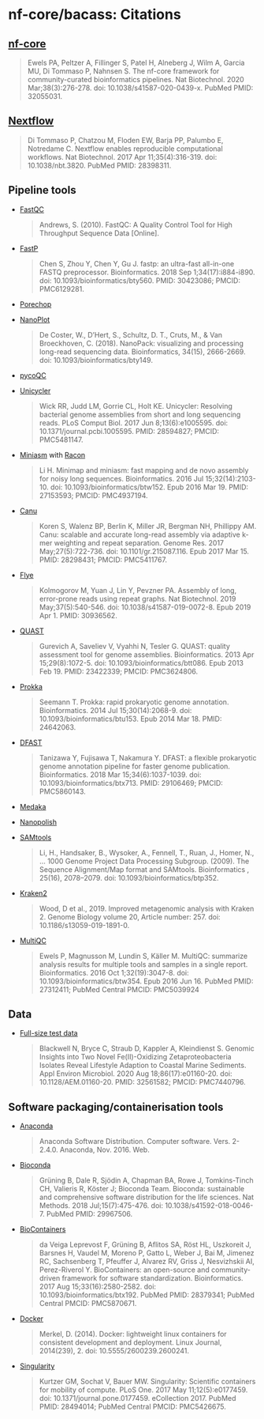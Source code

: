 # nf-core/bacass: Citations

## [nf-core](https://pubmed.ncbi.nlm.nih.gov/32055031/)

> Ewels PA, Peltzer A, Fillinger S, Patel H, Alneberg J, Wilm A, Garcia MU, Di Tommaso P, Nahnsen S. The nf-core framework for community-curated bioinformatics pipelines. Nat Biotechnol. 2020 Mar;38(3):276-278. doi: 10.1038/s41587-020-0439-x. PubMed PMID: 32055031.

## [Nextflow](https://pubmed.ncbi.nlm.nih.gov/28398311/)

> Di Tommaso P, Chatzou M, Floden EW, Barja PP, Palumbo E, Notredame C. Nextflow enables reproducible computational workflows. Nat Biotechnol. 2017 Apr 11;35(4):316-319. doi: 10.1038/nbt.3820. PubMed PMID: 28398311.

## Pipeline tools

- [FastQC](https://www.bioinformatics.babraham.ac.uk/projects/fastqc/)

  > Andrews, S. (2010). FastQC: A Quality Control Tool for High Throughput Sequence Data [Online].

- [FastP](https://github.com/OpenGene/fastp)

  > Chen S, Zhou Y, Chen Y, Gu J. fastp: an ultra-fast all-in-one FASTQ preprocessor. Bioinformatics. 2018 Sep 1;34(17):i884-i890. doi: 10.1093/bioinformatics/bty560. PMID: 30423086; PMCID: PMC6129281.

- [Porechop](https://github.com/rrwick/Porechop)

- [NanoPlot](https://doi.org/10.1093/bioinformatics/bty149)

  > De Coster, W., D’Hert, S., Schultz, D. T., Cruts, M., & Van Broeckhoven, C. (2018). NanoPack: visualizing and processing long-read sequencing data. Bioinformatics, 34(15), 2666-2669. doi: 10.1093/bioinformatics/bty149.

- [pycoQC](https://github.com/tleonardi/pycoQC)

- [Unicycler](https://pubmed.ncbi.nlm.nih.gov/28594827/)

  > Wick RR, Judd LM, Gorrie CL, Holt KE. Unicycler: Resolving bacterial genome assemblies from short and long sequencing reads. PLoS Comput Biol. 2017 Jun 8;13(6):e1005595. doi: 10.1371/journal.pcbi.1005595. PMID: 28594827; PMCID: PMC5481147.

- [Miniasm](https://github.com/lh3/miniasm) with [Racon](https://github.com/isovic/racon)

  > Li H. Minimap and miniasm: fast mapping and de novo assembly for noisy long sequences. Bioinformatics. 2016 Jul 15;32(14):2103-10. doi: 10.1093/bioinformatics/btw152. Epub 2016 Mar 19. PMID: 27153593; PMCID: PMC4937194.

- [Canu](https://pubmed.ncbi.nlm.nih.gov/28298431/)

  > Koren S, Walenz BP, Berlin K, Miller JR, Bergman NH, Phillippy AM. Canu: scalable and accurate long-read assembly via adaptive k-mer weighting and repeat separation. Genome Res. 2017 May;27(5):722-736. doi: 10.1101/gr.215087.116. Epub 2017 Mar 15. PMID: 28298431; PMCID: PMC5411767.

- [Flye](https://pubmed.ncbi.nlm.nih.gov/30936562/)

  > Kolmogorov M, Yuan J, Lin Y, Pevzner PA. Assembly of long, error-prone reads using repeat graphs. Nat Biotechnol. 2019 May;37(5):540-546. doi: 10.1038/s41587-019-0072-8. Epub 2019 Apr 1. PMID: 30936562.

- [QUAST](https://pubmed.ncbi.nlm.nih.gov/23422339/)

  > Gurevich A, Saveliev V, Vyahhi N, Tesler G. QUAST: quality assessment tool for genome assemblies. Bioinformatics. 2013 Apr 15;29(8):1072-5. doi: 10.1093/bioinformatics/btt086. Epub 2013 Feb 19. PMID: 23422339; PMCID: PMC3624806.

- [Prokka](https://pubmed.ncbi.nlm.nih.gov/24642063/)

  > Seemann T. Prokka: rapid prokaryotic genome annotation. Bioinformatics. 2014 Jul 15;30(14):2068-9. doi: 10.1093/bioinformatics/btu153. Epub 2014 Mar 18. PMID: 24642063.

- [DFAST](https://pubmed.ncbi.nlm.nih.gov/29106469/)

  > Tanizawa Y, Fujisawa T, Nakamura Y. DFAST: a flexible prokaryotic genome annotation pipeline for faster genome publication. Bioinformatics. 2018 Mar 15;34(6):1037-1039. doi: 10.1093/bioinformatics/btx713. PMID: 29106469; PMCID: PMC5860143.

- [Medaka](https://github.com/nanoporetech/medaka)

- [Nanopolish](https://github.com/jts/nanopolish)

- [SAMtools](https://doi.org/10.1093/bioinformatics/btp352)

  > Li, H., Handsaker, B., Wysoker, A., Fennell, T., Ruan, J., Homer, N., … 1000 Genome Project Data Processing Subgroup. (2009). The Sequence Alignment/Map format and SAMtools. Bioinformatics , 25(16), 2078–2079. doi: 10.1093/bioinformatics/btp352.

- [Kraken2](https://doi.org/10.1186/s13059-019-1891-0)

  > Wood, D et al., 2019. Improved metagenomic analysis with Kraken 2. Genome Biology volume 20, Article number: 257. doi: 10.1186/s13059-019-1891-0.

- [MultiQC](https://www.ncbi.nlm.nih.gov/pubmed/27312411/)
  > Ewels P, Magnusson M, Lundin S, Käller M. MultiQC: summarize analysis results for multiple tools and samples in a single report. Bioinformatics. 2016 Oct 1;32(19):3047-8. doi: 10.1093/bioinformatics/btw354. Epub 2016 Jun 16. PubMed PMID: 27312411; PubMed Central PMCID: PMC5039924

## Data

- [Full-size test data](https://pubmed.ncbi.nlm.nih.gov/32561582/)
  > Blackwell N, Bryce C, Straub D, Kappler A, Kleindienst S. Genomic Insights into Two Novel Fe(II)-Oxidizing Zetaproteobacteria Isolates Reveal Lifestyle Adaption to Coastal Marine Sediments. Appl Environ Microbiol. 2020 Aug 18;86(17):e01160-20. doi: 10.1128/AEM.01160-20. PMID: 32561582; PMCID: PMC7440796.

## Software packaging/containerisation tools

- [Anaconda](https://anaconda.com)

  > Anaconda Software Distribution. Computer software. Vers. 2-2.4.0. Anaconda, Nov. 2016. Web.

- [Bioconda](https://pubmed.ncbi.nlm.nih.gov/29967506/)

  > Grüning B, Dale R, Sjödin A, Chapman BA, Rowe J, Tomkins-Tinch CH, Valieris R, Köster J; Bioconda Team. Bioconda: sustainable and comprehensive software distribution for the life sciences. Nat Methods. 2018 Jul;15(7):475-476. doi: 10.1038/s41592-018-0046-7. PubMed PMID: 29967506.

- [BioContainers](https://pubmed.ncbi.nlm.nih.gov/28379341/)

  > da Veiga Leprevost F, Grüning B, Aflitos SA, Röst HL, Uszkoreit J, Barsnes H, Vaudel M, Moreno P, Gatto L, Weber J, Bai M, Jimenez RC, Sachsenberg T, Pfeuffer J, Alvarez RV, Griss J, Nesvizhskii AI, Perez-Riverol Y. BioContainers: an open-source and community-driven framework for software standardization. Bioinformatics. 2017 Aug 15;33(16):2580-2582. doi: 10.1093/bioinformatics/btx192. PubMed PMID: 28379341; PubMed Central PMCID: PMC5870671.

- [Docker](https://dl.acm.org/doi/10.5555/2600239.2600241)

  > Merkel, D. (2014). Docker: lightweight linux containers for consistent development and deployment. Linux Journal, 2014(239), 2. doi: 10.5555/2600239.2600241.

- [Singularity](https://pubmed.ncbi.nlm.nih.gov/28494014/)

  > Kurtzer GM, Sochat V, Bauer MW. Singularity: Scientific containers for mobility of compute. PLoS One. 2017 May 11;12(5):e0177459. doi: 10.1371/journal.pone.0177459. eCollection 2017. PubMed PMID: 28494014; PubMed Central PMCID: PMC5426675.

